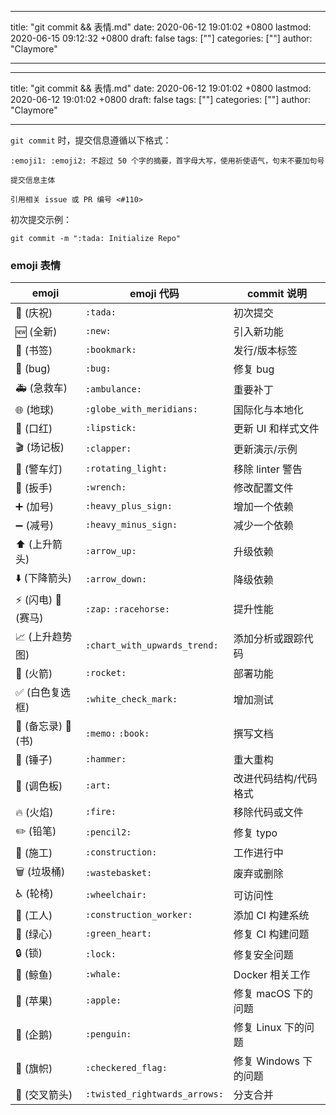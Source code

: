 
---
title: "git commit && 表情.md"
date: 2020-06-12 19:01:02 +0800
lastmod: 2020-06-15 09:12:32 +0800
draft: false
tags: [""]
categories: [""]
author: "Claymore"

---

---
title: "git commit && 表情.md"
date: 2020-06-12 19:01:02 +0800
lastmod: 2020-06-12 19:01:02 +0800
draft: false
tags: [""]
categories: [""]
author: "Claymore"

---
`git commit` 时，提交信息遵循以下格式：

```
:emoji1: :emoji2: 不超过 50 个字的摘要，首字母大写，使用祈使语气，句末不要加句号

提交信息主体

引用相关 issue 或 PR 编号 <#110>
```

初次提交示例：

```
git commit -m ":tada: Initialize Repo"
```



### emoji  表情

| emoji             | emoji 代码                    | commit 说明           |
| ----------------- | ----------------------------- | --------------------- |
| 🎉 (庆祝)          | `:tada:`                      | 初次提交              |
| 🆕 (全新)          | `:new:`                       | 引入新功能            |
| 🔖 (书签)          | `:bookmark:`                  | 发行/版本标签         |
| 🐛 (bug)           | `:bug:`                       | 修复 bug              |
| 🚑 (急救车)        | `:ambulance:`                 | 重要补丁              |
| 🌐 (地球)          | `:globe_with_meridians:`      | 国际化与本地化        |
| 💄 (口红)          | `:lipstick:`                  | 更新 UI 和样式文件    |
| 🎬 (场记板)        | `:clapper:`                   | 更新演示/示例         |
| 🚨 (警车灯)        | `:rotating_light:`            | 移除 linter 警告      |
| 🔧 (扳手)          | `:wrench:`                    | 修改配置文件          |
| ➕ (加号)          | `:heavy_plus_sign:`           | 增加一个依赖          |
| ➖ (减号)          | `:heavy_minus_sign:`          | 减少一个依赖          |
| ⬆️ (上升箭头)      | `:arrow_up:`                  | 升级依赖              |
| ⬇️ (下降箭头)      | `:arrow_down:`                | 降级依赖              |
| ⚡ (闪电) 🐎 (赛马) | `:zap:` `:racehorse:`         | 提升性能              |
| 📈 (上升趋势图)    | `:chart_with_upwards_trend:`  | 添加分析或跟踪代码    |
| 🚀 (火箭)          | `:rocket:`                    | 部署功能              |
| ✅ (白色复选框)    | `:white_check_mark:`          | 增加测试              |
| 📝 (备忘录) 📖 (书) | `:memo:` `:book:`             | 撰写文档              |
| 🔨 (锤子)          | `:hammer:`                    | 重大重构              |
| 🎨 (调色板)        | `:art:`                       | 改进代码结构/代码格式 |
| 🔥 (火焰)          | `:fire:`                      | 移除代码或文件        |
| ✏️ (铅笔)          | `:pencil2:`                   | 修复 typo             |
| 🚧 (施工)          | `:construction:`              | 工作进行中            |
| 🗑️ (垃圾桶)        | `:wastebasket:`               | 废弃或删除            |
| ♿ (轮椅)          | `:wheelchair:`                | 可访问性              |
| 👷 (工人)          | `:construction_worker:`       | 添加 CI 构建系统      |
| 💚 (绿心)          | `:green_heart:`               | 修复 CI 构建问题      |
| 🔒 (锁)            | `:lock:`                      | 修复安全问题          |
| 🐳 (鲸鱼)          | `:whale:`                     | Docker 相关工作       |
| 🍎 (苹果)          | `:apple:`                     | 修复 macOS 下的问题   |
| 🐧 (企鹅)          | `:penguin:`                   | 修复 Linux 下的问题   |
| 🏁 (旗帜)          | `:checkered_flag:`            | 修复 Windows 下的问题 |
| 🔀 (交叉箭头)      | `:twisted_rightwards_arrows:` | 分支合并              |